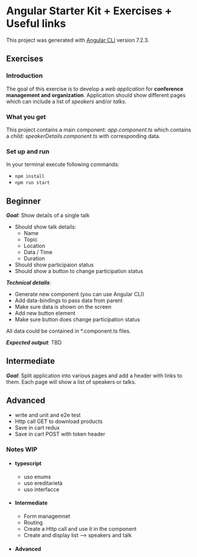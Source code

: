 # Angular Starter Kit + Exercises + Useful links

This project was generated with [Angular CLI](https://github.com/angular/angular-cli) version 7.2.3.

## Exercises 

### Introduction

The goal of this exercise is to develop a *_web application_* for **conference management and organization**.
Application should show different pages which can include a list of *_speakers_* and/or *_talks_*.

### What you get
This project contains a main component: _app.component.ts_ which contains a child: _speakerDetails.component.ts_ with corresponding data. 


### Set up and run

In your terminal execute following commands:
- `npm install`
- `npm run start`

## Beginner

  **_Goal_**: Show details of a single talk
  
  * Should show talk details:
    * Name
    * Topic
    * Location
    * Data / Time
    * Duration
  * Should show participaion status
  * Should show a button to change participation status
  
  **_Technical details_**: 
  
  * Generate new component (you can use Angular CLI)
  * Add data-bindings to pass data from parent
  * Make sure data is shown on the screen
  * Add new button element
  * Make sure button does change participation status
  
  All data could be contained in *.component.ts files.
    
  **_Expected output_**:
  TBD  


## Intermediate

  **_Goal_**: Split application into various pages and add a header with links to them. Each page will show a list of speakers or talks.
  

## Advanced
 
 - write and unit and e2e test 
 - Http call GET to download products
 - Save in cart redux
 - Save in cart POST with token header



### Notes WIP
- #### typescript
   - uso enums 
   - uso ereditarietà
   - uso interfacce

- #### Intermediate
   - Form managemnet
   - Routing 
   - Create a Http call and use it in the component 
   - Create and display list --> speakers and talk

- #### Advanced
